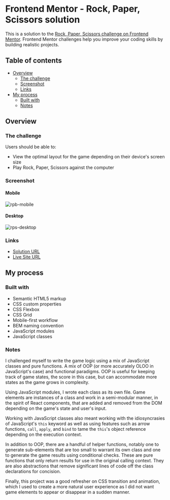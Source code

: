 # Frontend Mentor - Rock, Paper, Scissors solution

This is a solution to the [Rock, Paper, Scissors challenge on Frontend Mentor](https://www.frontendmentor.io/challenges/rock-paper-scissors-game-pTgwgvgH). Frontend Mentor challenges help you improve your coding skills by building realistic projects.

## Table of contents

- [Overview](#overview)
  - [The challenge](#the-challenge)
  - [Screenshot](#screenshot)
  - [Links](#links)
- [My process](#my-process)
  - [Built with](#built-with)
  - [Notes](#notes)

## Overview

### The challenge

Users should be able to:

- View the optimal layout for the game depending on their device's screen size
- Play Rock, Paper, Scissors against the computer

### Screenshot

#### Mobile
![rpb-mobile](https://user-images.githubusercontent.com/68667158/233488225-c7075f3e-fc9a-4ef1-a7de-cb68d924498a.png)

#### Desktop
![rps-desktop](https://user-images.githubusercontent.com/68667158/233488289-62368b92-7173-409f-9a28-229421c68be6.png)

### Links

- [Solution URL](https://www.frontendmentor.io/solutions/mobilefirst-game-w-css-flex-grid-animations-and-javascript-classes-wIOtFJPcdt)
- [Live Site URL](https://hqz3.github.io/fem-rock-paper-scissors/)

## My process

### Built with

- Semantic HTML5 markup
- CSS custom properties
- CSS Flexbox
- CSS Grid
- Mobile-first workflow
- BEM naming convention
- JavaScript modules
- JavaScript classes

### Notes

I challenged myself to write the game logic using a mix of JavaScript classes and pure functions. A mix of OOP (or more accurately OLOO in JavaScript's case) and functional paradigms. OOP is useful for keeping track of game states, the score in this case, but can accommodate more states as the game grows in complexity.

Using JavaScript modules, I wrote each class as its own file. Game elements are instances of a class and work in a semi-modular manner, in the spirit of React components, that are added and removed from the DOM depending on the game's state and user's input.

Working with JavaScript classes also meant working with the idiosyncrasies of JavaScript's `this` keyword as well as using features such as arrow functions, `call`, `apply`, and `bind` to tame the `this`'s object reference depending on the execution context.

In addition to OOP, there are a handful of helper functions, notably one to generate sub-elements that are too small to warrant its own class and one to generate the game results using conditional checks. These are pure functions that only return results for use in the original calling context. They are also abstractions that remove significant lines of code off the class declarations for concision.

Finally, this project was a good refresher on CSS transition and animation, which I used to create a more natural user experience as I did not want game elements to appear or disappear in a sudden manner.
